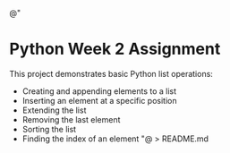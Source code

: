 @"
# Python Week 2 Assignment

This project demonstrates basic Python list operations:
- Creating and appending elements to a list
- Inserting an element at a specific position
- Extending the list
- Removing the last element
- Sorting the list
- Finding the index of an element
"@ > README.md

